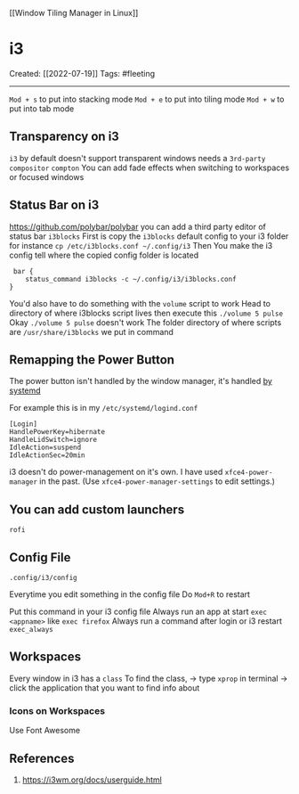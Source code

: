 [[Window Tiling Manager in Linux]]

# i3
Created:  [[2022-07-19]]
Tags: #fleeting 

---
`Mod + s` to put into stacking mode
`Mod + e` to put into tiling mode
`Mod + w` to put into tab mode



## Transparency on i3
`i3` by default doesn't support transparent windows
needs a `3rd-party compositor` 
`compton`
You can add fade effects when switching to workspaces or focused windows

## Status Bar on i3
https://github.com/polybar/polybar
you can add a third party editor of status bar
`i3blocks`
First is copy the `i3blocks` default config to your i3 folder
for instance
`cp /etc/i3blocks.conf ~/.config/i3`
Then
You make the i3 config tell where the copied config folder is located
```
 bar {
    status_command i3blocks -c ~/.config/i3/i3blocks.conf
}
```

You'd also have to do something with the `volume` script to work
Head to directory of where i3blocks script lives
then execute this `./volume 5 pulse`
Okay `./volume 5 pulse` doesn't work
The folder directory of where scripts are
`/usr/share/i3blocks`
we put in command



## Remapping the Power Button
The power button isn't handled by the window manager, it's handled [by systemd](https://wiki.archlinux.org/index.php/Power_management#ACPI_events)

For example this is in my `/etc/systemd/logind.conf`

```
[Login]
HandlePowerKey=hibernate
HandleLidSwitch=ignore
IdleAction=suspend
IdleActionSec=20min
```

i3 doesn't do power-management on it's own. I have used `xfce4-power-manager` in the past. (Use `xfce4-power-manager-settings` to edit settings.)



## You can add custom launchers
`rofi`




## Config File 
`.config/i3/config`

Everytime you edit something in the config file
Do `Mod+R` to restart


Put this command in your i3 config file
Always run an app at start
`exec <appname>` like `exec firefox`
Always run a command after login or i3 restart
`exec_always`


## Workspaces
Every window in i3 has a `class`
To find the class, 
-> type `xprop` in terminal
-> click the application that you want to find info about


### Icons on Workspaces
Use Font Awesome





## References
1. https://i3wm.org/docs/userguide.html